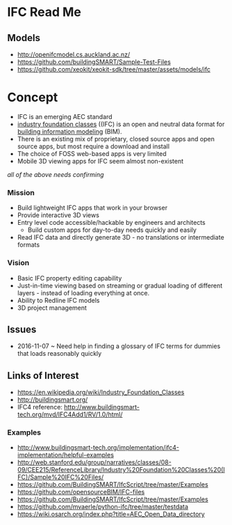 # IFC Read Me

## Models

* http://openifcmodel.cs.auckland.ac.nz/
* https://github.com/buildingSMART/Sample-Test-Files
* https://github.com/xeokit/xeokit-sdk/tree/master/assets/models/ifc

# Concept

* IFC is an emerging AEC standard
* [industry foundation classes]( https://en.wikipedia.org/wiki/Industry_Foundation_Classes ) ((IFC) is an open and neutral data format for [building information modeling]( https://en.wikipedia.org/wiki/Building_information_modeling ) (BIM).
* There is an existing mix of proprietary, closed source apps and open source apps, but most require a download and install
* The choice of FOSS web-based apps is very limited
* Mobile 3D viewing apps for IFC seem almost non-existent

_all of the above needs confirming_

### Mission

* Build lightweight IFC apps that work in your browser
* Provide interactive 3D views
* Entry level code accessible/hackable by engineers and architects
    * Build custom apps for day-to-day needs quickly and easily
* Read IFC data and directly generate 3D - no translations or intermediate formats


### Vision

* Basic IFC property editing capability
* Just-in-time viewing based on streaming or gradual loading of different layers - instead of loading everything at once.
* Ability to Redline IFC models
* 3D project management

## Issues

* 2016-11-07 ~ Need help in finding a glossary of IFC terms for dummies that loads reasonably quickly


## Links of Interest

* https://en.wikipedia.org/wiki/Industry_Foundation_Classes
* http://buildingsmart.org/
* IFC4 reference: http://www.buildingsmart-tech.org/mvd/IFC4Add1/RV/1.0/html/

### Examples
* http://www.buildingsmart-tech.org/implementation/ifc4-implementation/helpful-examples
* http://web.stanford.edu/group/narratives/classes/08-09/CEE215/ReferenceLibrary/Industry%20Foundation%20Classes%20(IFC)/Sample%20IFC%20Files/
* https://github.com/BuildingSMART/IfcScript/tree/master/Examples
* https://github.com/opensourceBIM/IFC-files
* https://github.com/BuildingSMART/IfcScript/tree/master/Examples
* https://github.com/mvaerle/python-ifc/tree/master/testdata
* https://wiki.osarch.org/index.php?title=AEC_Open_Data_directory
